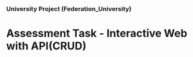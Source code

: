 <h3>University Project (Federation_University)</h3>
<h1>Assessment Task - Interactive Web with API(CRUD)</h1>
